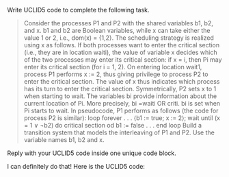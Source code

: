 Write UCLID5 code to complete the following task.

> Consider the processes P1 and P2 with the shared variables b1, b2, and x. b1 and b2 are Boolean variables, while x can take either the value 1 or 2, i.e., dom(x) = {1,2}. The scheduling strategy is realized using x as follows. If both processes want to enter the critical section (i.e., they are in location waiti), the value of variable x decides which of the two processes may enter its critical section: if x = i, then Pi may enter its critical section (for i = 1, 2). On entering location wait1, process P1 performs x := 2, thus giving privilege to process P2 to enter the critical section. The value of x thus indicates which process has its turn to enter the critical section. Symmetrically, P2 sets x to 1 when starting to wait. The variables bi provide information about the current location of Pi. More precisely, bi =waiti OR criti. bi is set when Pi starts to wait. In pseudocode, P1 performs as follows (the code for process P2 is similar): loop forever . . . ⟨b1 := true; x := 2⟩; wait until (x = 1 ∨ ¬b2) do critical section od b1 := false . . . end loop Build a transition system that models the interleaving of P1 and P2. Use the variable names b1, b2 and x.

Reply with your UCLID5 code inside one unique code block.

I can definitely do that! Here is the UCLID5 code:
```
